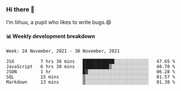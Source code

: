### Hi there 👋
I’m liihuu, a pupil who likes to write bugs.😄


#### 📊 Weekly development breakdown
<!--START_SECTION:waka-->
```text
Week: 24 November, 2021 - 30 November, 2021

JSX          7 hrs 36 mins   ████████████░░░░░░░░░░░░░   47.65 % 
JavaScript   6 hrs 30 mins   ██████████▒░░░░░░░░░░░░░░   40.70 % 
JSON         1 hr            █▓░░░░░░░░░░░░░░░░░░░░░░░   06.28 % 
SQL          15 mins         ▒░░░░░░░░░░░░░░░░░░░░░░░░   01.57 % 
Markdown     13 mins         ▒░░░░░░░░░░░░░░░░░░░░░░░░   01.38 % 
```
<!--END_SECTION:waka-->

<!--
**liihuu/liihuu** is a ✨ _special_ ✨ repository because its `README.md` (this file) appears on your GitHub profile.

Here are some ideas to get you started:

- 🔭 I’m currently working on ...
- 🌱 I’m currently learning ...
- 👯 I’m looking to collaborate on ...
- 🤔 I’m looking for help with ...
- 💬 Ask me about ...
- 📫 How to reach me: ...
- 😄 Pronouns: ...
- ⚡ Fun fact: ...
-->
